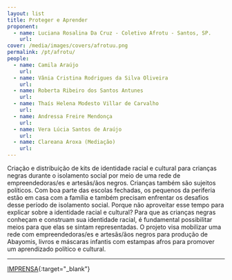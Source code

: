 ```yaml
---
layout: list
title: Proteger e Aprender
proponent:
  - name: Luciana Rosalina Da Cruz - Coletivo Afrotu - Santos, SP.
    url: 
cover: /media/images/covers/afrotuu.png
permalink: /pt/afrotu/
people:
  - name: Camila Araújo
    url: 
  - name: Vânia Cristina Rodrigues da Silva Oliveira
    url: 
  - name: Roberta Ribeiro dos Santos Antunes
    url: 
  - name: Thaís Helena Modesto Villar de Carvalho
    url: 
  - name: Andressa Freire Mendonça
    url: 
  - name: Vera Lúcia Santos de Araújo
    url: 
  - name: Clareana Aroxa (Mediação)
    url: 
---
```


Criação e distribuição de kits de identidade racial e cultural para crianças negras durante o isolamento social por meio de uma rede de empreendedoras/es e artesãs/ãos negros. 
Crianças também são sujeitos políticos. Com boa parte das escolas fechadas, os pequenos da periferia estão em casa com a família e também precisam enfrentar os desafios desse período de isolamento social. Porque não aproveitar esse tempo para explicar sobre a identidade racial e cultural? Para que as crianças negras conheçam e construam sua identidade racial, é fundamental  possibilitar meios para que elas se sintam representadas. O projeto visa mobilizar uma rede com empreendedoras/es e artesãs/ãos negros para produção de Abayomis, livros e máscaras infantis com estampas afros para promover um aprendizado político e cultural.



--- 

[IMPRENSA](/2ed/pt/imprensa/proteger){:target="_blank"}